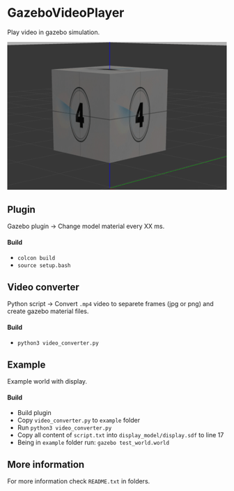 # GazeboVideoPlayer
Play video in gazebo simulation.

![](https://github.com/SpyroSoft-Synergy/GazeboVideoPlayer/blob/main/example/final_result.gif)

Plugin
-
Gazebo plugin -> Change model material every XX ms.
#### Build
- `colcon build`
- `source setup.bash`

Video converter
-
Python script -> Convert `.mp4` video to separete frames (jpg or png) and create gazebo material files.
#### Build
- `python3 video_converter.py`

Example
-
Example world with display.
#### Build
- Build plugin
- Copy `video_converter.py` to `example` folder
- Run `python3 video_converter.py`
- Copy all content of `script.txt` into `display_model/display.sdf` to line 17
- Being in `example` folder run: `gazebo test_world.world`

More information
-
For more information check `README.txt` in folders.
